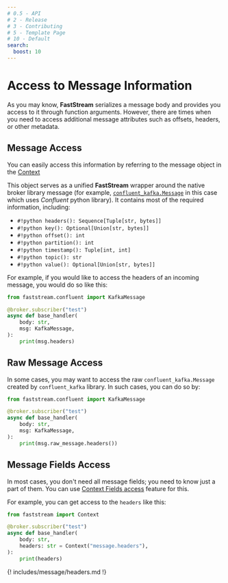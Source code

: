```yaml
---
# 0.5 - API
# 2 - Release
# 3 - Contributing
# 5 - Template Page
# 10 - Default
search:
  boost: 10
---
```


# Access to Message Information

As you may know, **FastStream** serializes a message body and provides you access to it through function arguments. However, there are times when you need to access additional message attributes such as offsets, headers, or other metadata.

## Message Access

You can easily access this information by referring to the message object in the [Context](../getting-started/context.md)

This object serves as a unified **FastStream** wrapper around the native broker library message (for example, [`confluent_kafka.Message`](https://docs.confluent.io/platform/current/clients/confluent-kafka-python/html/index.html#confluent_kafka.Message) in this case which uses *Confluent* python library). It contains most of the required information, including:

* `#!python headers(): Sequence[Tuple[str, bytes]]`
* `#!python key(): Optional[Union[str, bytes]]`
* `#!python offset(): int`
* `#!python partition(): int`
* `#!python timestamp(): Tuple[int, int]`
* `#!python topic(): str`
* `#!python value(): Optional[Union[str, bytes]]`

For example, if you would like to access the headers of an incoming message, you would do so like this:

```python hl_lines="1 6"
from faststream.confluent import KafkaMessage

@broker.subscriber("test")
async def base_handler(
    body: str,
    msg: KafkaMessage,
):
    print(msg.headers)
```

## Raw Message Access

In some cases, you may want to access the raw `confluent_kafka.Message` created by `confluent_kafka` library. In such cases, you can do so by:

```python hl_lines="1 6"
from faststream.confluent import KafkaMessage

@broker.subscriber("test")
async def base_handler(
    body: str,
    msg: KafkaMessage,
):
    print(msg.raw_message.headers())
```

## Message Fields Access

In most cases, you don't need all message fields; you need to know just a part of them.
You can use [Context Fields access](../getting-started/context.md#existing_fields) feature for this.

For example, you can get access to the `headers` like this:

```python hl_lines="6"
from faststream import Context

@broker.subscriber("test")
async def base_handler(
    body: str,
    headers: str = Context("message.headers"),
):
    print(headers)
```

{! includes/message/headers.md !}

